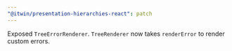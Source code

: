 ```yaml
---
"@itwin/presentation-hierarchies-react": patch
---
```


Exposed `TreeErrorRenderer`.
`TreeRenderer` now takes `renderError` to render custom errors.

